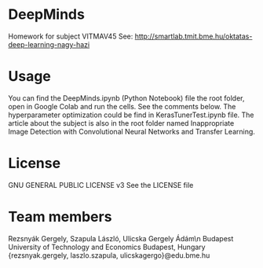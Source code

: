 # DeepMinds
Homework for subject VITMAV45
See: http://smartlab.tmit.bme.hu/oktatas-deep-learning-nagy-hazi

# Usage
You can find the DeepMinds.ipynb (Python Notebook) file the root folder, open in Google Colab and run the cells.
See the comments below.
The hyperparameter optimization could be find in KerasTunerTest.ipynb file.
The article about the subject is also in the root folder named Inappropriate Image Detection with Convolutional Neural Networks and Transfer Learning.

# License
GNU GENERAL PUBLIC LICENSE v3 
See the LICENSE file

# Team members
Rezsnyák Gergely, Szapula László, Ulicska Gergely Ádám\n
Budapest University of Technology and Economics
Budapest, Hungary
{rezsnyak.gergely, laszlo.szapula, ulicskagergo}@edu.bme.hu
